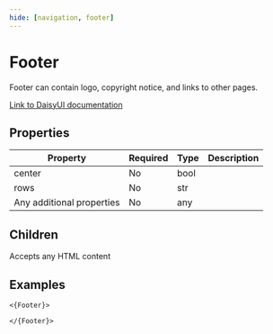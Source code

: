 ```yaml
---
hide: [navigation, footer]
---
```

# Footer

Footer can contain logo, copyright notice, and links to other pages.

[Link to DaisyUI documentation](https://daisyui.com/components/footer/)


## Properties

| Property | Required | Type | Description |
|----------|----------|------|-------------|
|center|No|bool||
|rows|No|str||
|Any additional properties|No|any||

## Children

Accepts any HTML content

## Examples

```
<{Footer}>

</{Footer}>
```